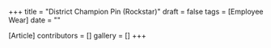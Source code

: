 +++
title = "District Champion Pin (Rockstar)"
draft = false
tags = [Employee Wear]
date = ""

[Article]
contributors = []
gallery = []
+++